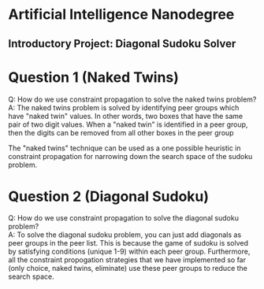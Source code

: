 # Artificial Intelligence Nanodegree
## Introductory Project: Diagonal Sudoku Solver

# Question 1 (Naked Twins)
Q: How do we use constraint propagation to solve the naked twins problem?  
A: The naked twins problem is solved by identifying peer groups which have "naked twin" values.  In other words, two boxes that have the same pair of two digit values.  When a "naked twin" is identified in a peer group, then the digits can be removed from all other boxes in the peer group

The "naked twins" technique can be used as a one possible heuristic in constraint propagation for narrowing down the search space of the sudoku problem.


# Question 2 (Diagonal Sudoku)
Q: How do we use constraint propagation to solve the diagonal sudoku problem?  
A: To solve the diagonal sudoku problem, you can just add diagonals as peer groups in the peer list.  This is because the game of sudoku is solved by satisfying conditions (unique 1-9) within each peer group.   Furthermore, all the constraint propogation strategies that we have implemented so far (only choice, naked twins, eliminate) use these peer groups to reduce the search space.  
